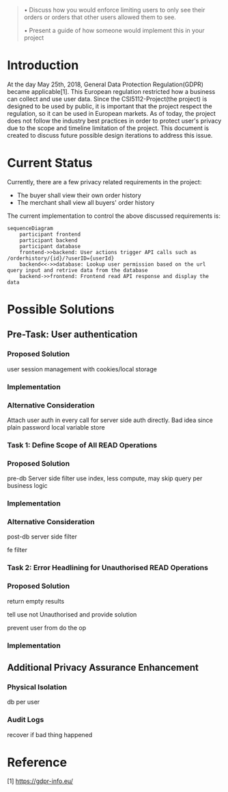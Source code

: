 > • Discuss how you would enforce limiting users to only see their
> orders or orders that other users allowed them to see. 
> 
> • Present a guide of how someone would implement this in your project


# Introduction

At the day May 25th, 2018, General Data Protection Regulation(GDPR) became applicable[1]. This European regulation restricted how a business can collect and use user data. Since the CSI5112-Project(the project) is designed to be used by public, it is important that the project respect the regulation, so it can be used in European markets. As of today, the project does not follow the industry best practices in order to protect user's privacy due to the scope and timeline limitation of the project. This document is created to discuss future possible design iterations to address this issue. 


# Current Status 

Currently, there are a few privacy related requirements in the project:
* The buyer shall view their own order history
* The merchant shall view all buyers' order history

The current implementation to control the above discussed requirements is:
```mermaid
sequenceDiagram
    participant frontend
    participant backend
    participant database
    frontend->>backend: User actions trigger API calls such as /orderhistory/{id}/?userID={userId}
    backend<<->>database: Lookup user permission based on the url query input and retrive data from the database
    backend->>frontend: Frontend read API response and display the data
```


# Possible Solutions

## Pre-Task: User authentication

### Proposed Solution  
user session management with cookies/local storage

### Implementation

### Alternative Consideration
Attach user auth in every call for server side auth directly. Bad idea since plain password local variable store


### Task 1: Define Scope of All READ Operations

### Proposed Solution 
pre-db Server side filter 
 use index, less compute, may skip query per business logic

### Implementation

### Alternative Consideration
post-db server side filter 

fe filter 


### Task 2: Error Headlining for Unauthorised READ Operations

### Proposed Solution 

return empty results 

tell use not Unauthorised and provide solution 

prevent user from do the op

### Implementation


## Additional Privacy Assurance Enhancement 

### Physical Isolation 
db per user

### Audit Logs
recover if bad thing happened 


# Reference
[1] https://gdpr-info.eu/